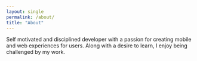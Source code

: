 ```yaml
---
layout: single
permalink: /about/
title: "About"
---
```


Self motivated and disciplined developer with a passion for creating mobile and web experiences for users. Along with a desire to learn, I enjoy being challenged by my work.
